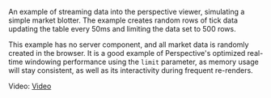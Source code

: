 An example of streaming data into the perspective viewer, simulating a simple market
blotter. The example creates random rows of tick data updating the table every 50ms
and limiting the data set to 500 rows.

This example has no server component, and all market data is randomly created in the
browser. It is a good example of Perspective's optimized real-time windowing
performance using the `limit` parameter, as memory usage will stay consistent, as well
as its interactivity during frequent re-renders.

Video: [Video]("video/StockTradingSimulation.mp4")